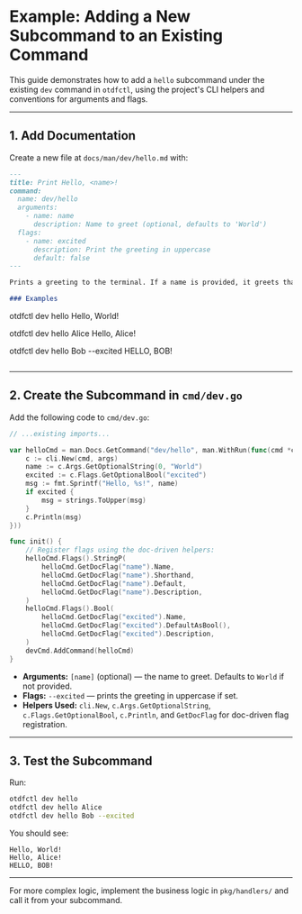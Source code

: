 # Example: Adding a New Subcommand to an Existing Command

This guide demonstrates how to add a `hello` subcommand under the existing `dev` command in `otdfctl`, using the project's CLI helpers and conventions for arguments and flags.

---

## 1. Add Documentation

Create a new file at `docs/man/dev/hello.md` with:

```markdown
---
title: Print Hello, <name>!
command:
  name: dev/hello
  arguments:
    - name: name
      description: Name to greet (optional, defaults to 'World')
  flags:
    - name: excited
      description: Print the greeting in uppercase
      default: false
---

Prints a greeting to the terminal. If a name is provided, it greets that name. If the `--excited` flag is set, the greeting is printed in uppercase.

### Examples

```
otdfctl dev hello
Hello, World!

otdfctl dev hello Alice
Hello, Alice!

otdfctl dev hello Bob --excited
HELLO, BOB!
```
```

---

## 2. Create the Subcommand in `cmd/dev.go`

Add the following code to `cmd/dev.go`:

```go
// ...existing imports...

var helloCmd = man.Docs.GetCommand("dev/hello", man.WithRun(func(cmd *cobra.Command, args []string) {
    c := cli.New(cmd, args)
    name := c.Args.GetOptionalString(0, "World")
    excited := c.Flags.GetOptionalBool("excited")
    msg := fmt.Sprintf("Hello, %s!", name)
    if excited {
        msg = strings.ToUpper(msg)
    }
    c.Println(msg)
}))

func init() {
    // Register flags using the doc-driven helpers:
    helloCmd.Flags().StringP(
        helloCmd.GetDocFlag("name").Name,
        helloCmd.GetDocFlag("name").Shorthand,
        helloCmd.GetDocFlag("name").Default,
        helloCmd.GetDocFlag("name").Description,
    )
    helloCmd.Flags().Bool(
        helloCmd.GetDocFlag("excited").Name,
        helloCmd.GetDocFlag("excited").DefaultAsBool(),
        helloCmd.GetDocFlag("excited").Description,
    )
    devCmd.AddCommand(helloCmd)
}
```

- **Arguments:** `[name]` (optional) — the name to greet. Defaults to `World` if not provided.
- **Flags:** `--excited` — prints the greeting in uppercase if set.
- **Helpers Used:** `cli.New`, `c.Args.GetOptionalString`, `c.Flags.GetOptionalBool`, `c.Println`, and `GetDocFlag` for doc-driven flag registration.

---

## 3. Test the Subcommand

Run:

```sh
otdfctl dev hello
otdfctl dev hello Alice
otdfctl dev hello Bob --excited
```

You should see:

```
Hello, World!
Hello, Alice!
HELLO, BOB!
```

---

For more complex logic, implement the business logic in `pkg/handlers/` and call it from your subcommand.
